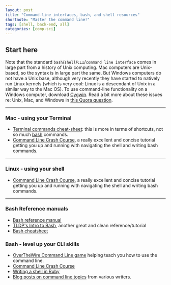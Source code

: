 ```yaml
---
layout: post
title: "Command-line interfaces, bash, and shell resources"
shortnote: "Master the command line!"
tags: [shell, back-end, all]
categories: [comp-sci]
---
```

## Start here
Note that the standard `bash`/`shell`/`CLI`/`command line interface` comes in large part from a history of Unix computing. Mac computers are Unix-based, so the syntax is in large part the same. But Windows computers do not have a Unix base, although very recently they have started to natively run Linux kernels (which is very cool: Linux is a descendant of Unix in a similar way to the Mac OS). To use command-line functionality on a Windows computer, download [Cygwin](https://www.cygwin.com/). Read a bit more about these issues re: Unix, Mac, and Windows in [this Quora question](https://www.quora.com/If-Mac-OS-X-and-Linux-are-based-on-Unix-then-what-is-Windows-based-on-and-why-was-it-implemented-like-this-by-Bill-Gates).

<hr>

### Mac - using your Terminal
* [Terminal commands cheat-sheet](https://github.com/0nn0/terminal-mac-cheatsheet): this is more in terms of shortcuts, not so much [bash](http://cs.lmu.edu/~ray/notes/bash/) commands.
* [Command Line Crash Course](https://learnpythonthehardway.org/book/appendixa.html), a really excellent and concise tutorial getting you up and running with navigating the shell and writing bash commands.

<hr>

### Linux - using your shell
* [Command Line Crash Course](https://learnpythonthehardway.org/book/appendixa.html), a really excellent and concise tutorial getting you up and running with navigating the shell and writing bash commands.

<hr>

### Bash Reference manuals
* [Bash reference manual](http://www.gnu.org/software/bash/manual/bashref.html)
* [TLDP's Intro to Bash](http://www.tldp.org/HOWTO/Bash-Prog-Intro-HOWTO.html), another great and clean reference/tutorial
* [Bash cheatsheet](http://cli.learncodethehardway.org/bash_cheat_sheet.pdf)

### Bash - level up your CLI skills
* [OverTheWire Command Line game](http://overthewire.org/wargames/bandit/) helping teach you how to use the command line.
* [Command Line Crash Course](https://learnpythonthehardway.org/book/appendixa.html)
* [Writing a shell in Ruby](http://www.blackbytes.info/2016/07/writing-a-shell-in-ruby/?utm_source=rubyweekly&utm_medium=email)
* [Blog posts on command line topics](https://quickleft.com/blog/tag/command-line/) from various writers.
